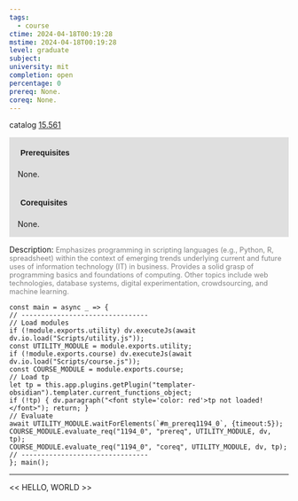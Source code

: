 ```yaml
---
tags:
  - course
ctime: 2024-04-18T00:19:28
mstime: 2024-04-18T00:19:28
level: graduate
subject: 
university: mit
completion: open
percentage: 0
prereq: None.
coreq: None.
---
```


catalog [15.561](http://student.mit.edu/catalog/m15b.html#15.561)

<span style="display: block; padding: 15px; background-color: rgb(100, 100, 100, 0.2);"><font id="m_prereq1194_0" style="display: block; font-family: Arial, sans-serif; font-weight: bold; padding: 5px">Prerequisites</font><br><span id="prereq1194_0">None.</span></span>
<span style="display: block; padding: 15px; background-color: rgb(100, 100, 100, 0.2);"><font id="m_coreq1194_0" style="display: block; font-family: Arial, sans-serif; font-weight: bold; padding: 5px">Corequisites</font><br><span id="coreq1194_0">None.</span></span>

<font style="">Description:</font>
<font style="color: grey; font-size: 0.8rem;">Emphasizes programming in scripting languages (e.g., Python, R, spreadsheet) within the context of emerging trends underlying current and future uses of information technology (IT) in business. Provides a solid grasp of programming basics and foundations of computing. Other topics include web technologies, database systems, digital experimentation, crowdsourcing, and machine learning.</font>

```dataviewjs
const main = async _ => {
// --------------------------------
// Load modules
if (!module.exports.utility) dv.executeJs(await dv.io.load("Scripts/utility.js"));
const UTILITY_MODULE = module.exports.utility;
if (!module.exports.course) dv.executeJs(await dv.io.load("Scripts/course.js"));
const COURSE_MODULE = module.exports.course;
// Load tp
let tp = this.app.plugins.getPlugin("templater-obsidian").templater.current_functions_object;
if (!tp) { dv.paragraph("<font style='color: red'>tp not loaded!</font>"); return; }
// Evaluate
await UTILITY_MODULE.waitForElements(`#m_prereq1194_0`, {timeout:5});
COURSE_MODULE.evaluate_req("1194_0", "prereq", UTILITY_MODULE, dv, tp);
COURSE_MODULE.evaluate_req("1194_0", "coreq", UTILITY_MODULE, dv, tp);
// --------------------------------
}; main();
```

---

<< HELLO, WORLD >>

